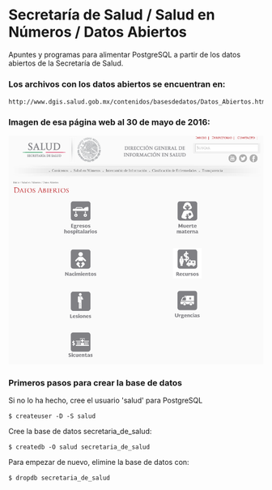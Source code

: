 
# Secretaría de Salud / Salud en Números / Datos Abiertos

Apuntes y programas para alimentar PostgreSQL a partir de los datos abiertos de la Secretaría de Salud.

### Los archivos con los datos abiertos se encuentran en:

    http://www.dgis.salud.gob.mx/contenidos/basesdedatos/Datos_Abiertos.html

### Imagen de esa página web al 30 de mayo de 2016:

![Screenshot](screenshot-datos-abiertos.png)

### Primeros pasos para crear la base de datos

Si no lo ha hecho, cree el usuario 'salud' para PostgreSQL

    $ createuser -D -S salud

Cree la base de datos secretaria_de_salud:

    $ createdb -O salud secretaria_de_salud

Para empezar de nuevo, elimine la base de datos con:

    $ dropdb secretaria_de_salud
